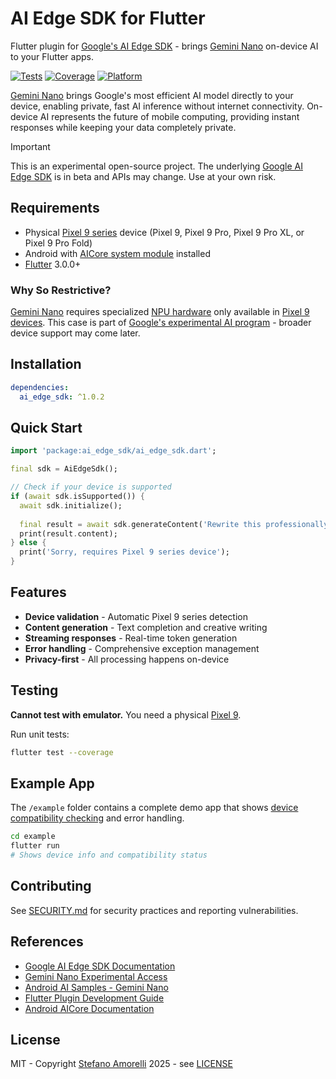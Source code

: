 # AI Edge SDK for Flutter

Flutter plugin for [Google's AI Edge SDK](https://developer.android.com/ai/gemini-nano/ai-edge-sdk) - brings [Gemini Nano](https://developer.android.com/ai/gemini-nano) on-device AI to your Flutter apps.

[![Tests](https://img.shields.io/badge/tests-52%20passing-brightgreen)](test/)
[![Coverage](https://img.shields.io/badge/coverage-100%25-brightgreen)](coverage/)
[![Platform](https://img.shields.io/badge/platform-Android%20only-orange)](android/)

[Gemini Nano](https://developer.android.com/ai/gemini-nano) brings Google's most efficient AI model directly to your device, enabling private, fast AI inference without internet connectivity. On-device AI represents the future of mobile computing, providing instant responses while keeping your data completely private.

> [!IMPORTANT]
> This is an experimental open-source project. The underlying [Google AI Edge SDK](https://developer.android.com/ai/gemini-nano/experimental) is in beta and APIs may change. Use at your own risk.

## Requirements

- Physical [Pixel 9 series](https://store.google.com/category/phones) device (Pixel 9, Pixel 9 Pro, Pixel 9 Pro XL, or Pixel 9 Pro Fold)
- Android with [AICore system module](https://developer.android.com/ai/aicore) installed
- [Flutter](https://flutter.dev) 3.0.0+

### Why So Restrictive?

[Gemini Nano](https://developer.android.com/ai/gemini-nano) requires specialized [NPU hardware](https://developer.android.com/ai/gemini-nano/experimental#device-requirements) only available in [Pixel 9 devices](https://support.google.com/pixelphone/answer/7158570). This case is part of [Google's experimental AI program](https://developer.android.com/ai/gemini-nano/experimental) - broader device support may come later.

## Installation

```yaml
dependencies:
  ai_edge_sdk: ^1.0.2
```

## Quick Start

```dart
import 'package:ai_edge_sdk/ai_edge_sdk.dart';

final sdk = AiEdgeSdk();

// Check if your device is supported
if (await sdk.isSupported()) {
  await sdk.initialize();
  
  final result = await sdk.generateContent('Rewrite this professionally: hey whats up');
  print(result.content);
} else {
  print('Sorry, requires Pixel 9 series device');
}
```

## Features

- **Device validation** - Automatic Pixel 9 series detection
- **Content generation** - Text completion and creative writing
- **Streaming responses** - Real-time token generation
- **Error handling** - Comprehensive exception management
- **Privacy-first** - All processing happens on-device

## Testing

**Cannot test with emulator.** You need a physical [Pixel 9](https://developer.android.com/ai/gemini-nano/experimental#device-requirements).

Run unit tests:
```bash
flutter test --coverage
```


## Example App

The `/example` folder contains a complete demo app that shows [device compatibility checking](https://developer.android.com/ai/gemini-nano/experimental#device-requirements) and error handling.

```bash
cd example
flutter run
# Shows device info and compatibility status
```


## Contributing

See [SECURITY.md](SECURITY.md) for security practices and reporting vulnerabilities.

## References

- [Google AI Edge SDK Documentation](https://developer.android.com/ai/gemini-nano/ai-edge-sdk)
- [Gemini Nano Experimental Access](https://developer.android.com/ai/gemini-nano/experimental)
- [Android AI Samples - Gemini Nano](https://github.com/android/ai-samples/tree/main/gemini-nano)
- [Flutter Plugin Development Guide](https://docs.flutter.dev/packages-and-plugins/developing-packages)
- [Android AICore Documentation](https://developer.android.com/ai/aicore)

## License

MIT - Copyright [Stefano Amorelli](https://amorelli.tech/) 2025 - see [LICENSE](LICENSE)
